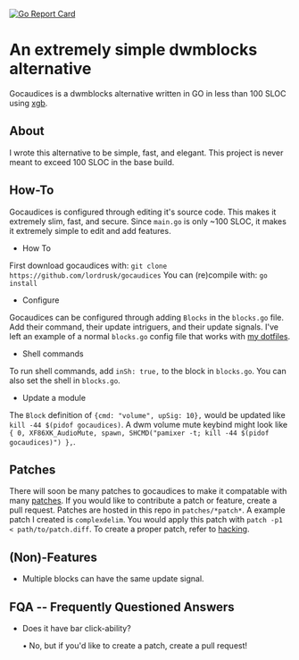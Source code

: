 [![Go Report Card](https://goreportcard.com/badge/github.com/lordrusk/gocaudices)](https://goreportcard.com/report/github.com/lordrusk/gocaudices)

# An extremely simple dwmblocks alternative
Gocaudices is a dwmblocks alternative written in GO in less than 100 SLOC using [xgb](https://github.com/BurntSushi/xgb).

## About
I wrote this alternative to be simple, fast, and elegant. This project is never meant to exceed 100 SLOC in the base build.

## How-To
Gocaudices is configured through editing it's source code. This makes it extremely slim, fast, and secure. Since `main.go` is only ~100 SLOC, it makes it extremely simple to edit and add features.

- How To

First download gocaudices with: `git clone https://github.com/lordrusk/gocaudices` You can (re)compile with: `go install`

- Configure

Gocaudices can be configured through adding `Blocks` in the `blocks.go` file. Add their command, their update intriguers, and their update signals. I've left an example of a normal `blocks.go` config file that works with [my dotfiles](https://github.com/lordrusk/artixdwm).

- Shell commands

To run shell commands, add `inSh: true,` to the block in `blocks.go`. You can also set the shell in `blocks.go`.

- Update a module

The `Block` definition of `{cmd: "volume", upSig: 10},` would be updated like `kill -44 $(pidof gocaudices)`. A dwm volume mute keybind might look like `{ 0, XF86XK_AudioMute, spawn, SHCMD("pamixer -t; kill -44 $(pidof gocaudices)") },`.

## Patches
There will soon be many patches to gocaudices to make it compatable with many [patches](https://dwm.suckless.org/patches). If you would like to contribute a patch or feature, create a pull request. Patches are hosted in this repo in `patches/*patch*`. A example patch I created is `complexdelim`. You would apply this patch with `patch -p1 < path/to/patch.diff`. To create a proper patch, refer to [hacking](https://suckless.org/hacking/).

## (Non)-Features
+ Multiple blocks can have the same update signal.

## FQA -- Frequently Questioned Answers
+ Does it have bar click-ability?

	• No, but if you'd like to create a patch, create a pull request!

